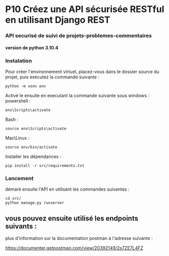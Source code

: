 # P10 Créez une API sécurisée RESTful en utilisant Django REST

### API securisé de suivi de projets-problemes-commentaires

#### version de python 3.10.4

### Instalation
Pour créer l'environnement virtuel, placez-vous dans le dossier source du projet, puis exécutez la commande suivante :
```
python -m venv env
```

Activé le ensuite en executant la commande suivante sous windows :
powershell :
```
env\Scripts\activate
```
Bash :
```
source env\Scripts\activate
```

Mac\Linux :
```
source env/bin/activate
```

Installer les dépendances :
```
pip install -r src/requirements.txt
```
### Lancement
démaré ensuite l'API en utilisant les commandes suivantes :
```
cd src/
python manage.py runserver
```
## vous pouvez ensuite utilisé les endpoints suivants :

plus d'information sur la documentation postman à l'adresse suivante :

https://documenter.getpostman.com/view/20392149/2s7ZE7L4FZ

